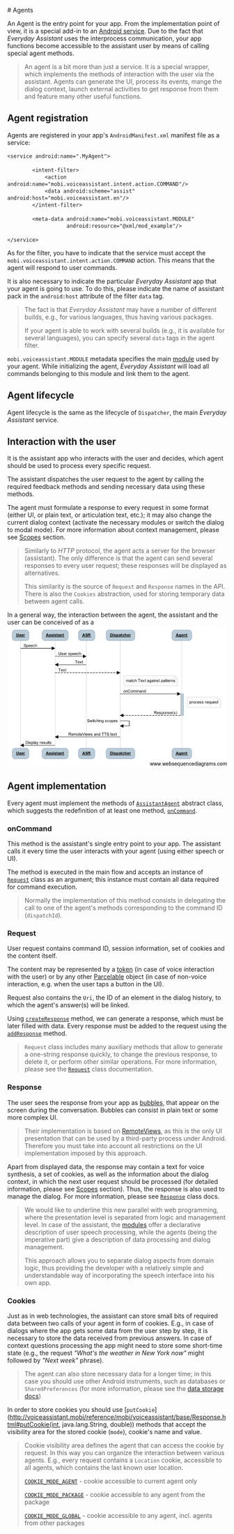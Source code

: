 ﻿﻿# Agents

An Agent is the entry point for your app. From the implementation point of view, it is a special add-in to an [Android service](http://developer.android.com/guide/components/services.html). Due to the fact that *Everyday Assistant* uses the interprocess communication, your app functions become accessible to the assistant user by means of calling special agent methods.

> An agent is a bit more than just a service. It is a special wrapper, which implements the methods of interaction with the user via the assistant. Agents can generate the UI, process its events, mange the dialog context, launch external activities to get response from them and feature many other useful functions.

## Agent registration

Agents are registered in your app's `AndroidManifest.xml` manifest file as a service:

	<service android:name=".MyAgent">
	
            <intent-filter>
                <action android:name="mobi.voiceassistant.intent.action.COMMAND"/>
                <data android:scheme="assist" android:host="mobi.voiceassistant.en"/>
            </intent-filter>
            
            <meta-data android:name="mobi.voiceassistant.MODULE"
                       android:resource="@xml/mod_example"/>
                       
	</service>

As for the filter, you have to indicate that the service must accept the `mobi.voiceassistant.intent.action.COMMAND` action. This means that the agent will respond to user commands.

It is also necessary to indicate the particular *Everyday Assistant* app that your agent is going to use. To do this, please indicate the name of assistant pack in the `android:host` attribute of the filter `data` tag.

> The fact is that *Everyday Assistant* may have a number of different builds, e.g., for various languages, thus having various packages.
>
> If your agent is able to work with several builds (e.g., it is available for several languages), you can specify several `data` tags in the agent filter.

`mobi.voiceassistant.MODULE` metadata specifies the main [module](grammarsyntax.html) used by your agent. While initializing the agent, *Everyday Assistant* will load all commands belonging to this module and link them to the agent.

## Agent lifecycle

Agent lifecycle is the same as the lifecycle of `Dispatcher`, the main *Everyday Assistant* service.

## Interaction with the user

It is the assistant app who interacts with the user and decides, which agent should be used to process every specific request.

The assistant dispatches the user request to the agent by calling the required feedback methods and sending necessary data using these methods.

The agent must formulate a response to every request in some format (either UI, or plain text, or articulation text, etc.); it may also change the current dialog context (activate the necessary modules or switch the dialog to modal mode). For more information about context management, please see [Scopes](scopes.html) section.

> Similarly to *HTTP* protocol, the agent acts a server for the browser (assistant). The only difference is that the agent can send several responses to every user request; these responses will be displayed as alternatives.
>
> This similarity is the source of `Request` and `Response` names in the API. There is also the `Cookies` abstraction, used for storing temporary data between agent calls.

In a general way, the interaction between the agent, the assistant and the user can be conceived of as a ![sequence of calls](img/seq1.png)

## Agent implementation

Every agent must implement the methods of [`AssistantAgent`](http://voiceassistant.mobi/reference/mobi/voiceassistant/client/AssistantAgent.html) abstract class, which suggests the redefinition of at least one method, [`onCommand`](http://voiceassistant.mobi/reference/mobi/voiceassistant/base/Agent.html#onCommand(mobi.voiceassistant.base.Request)).

### onCommand

This method is the assistant's single entry point to your app. The assistant calls it every time the user interacts with your agent (using either speech or UI).

The method is executed in the main flow and accepts an instance of [`Request`](http://voiceassistant.mobi/reference/mobi/voiceassistant/base/Request.html) class as an argument; this instance must contain all data required for command execution.

> Normally the implementation of this method consists in delegating the call to one of the agent's methods corresponding to the command ID (`dispatchId`).

### Request

User request contains command ID, session information, set of cookies and the content itself.

The content may be represented by a [token](token.html) (in case of voice interaction with the user) or by any other [Parcelable](http://developer.android.com/reference/android/os/Parcelable.html) object (in case of non-voice interaction, e.g. when the user taps a button in the UI).

Request also contains the `Uri`, the ID of an element in the dialog history, to which the agent's answer(s) will be linked.

Using [`createResponse`](http://voiceassistant.mobi/reference/mobi/voiceassistant/base/Request.html#createResponse()) method, we can generate a response, which must be later filled with data. Every response must be added to the request using the [`addResponse`](http://voiceassistant.mobi/reference/mobi/voiceassistant/base/Request.html#addResponse(mobi.voiceassistant.base.Response)) method.

> `Request` class includes many auxiliary methods that allow to generate a one-string  response quickly, to change the previous response, to delete it, or perform other similar operations. For more information, please see the [`Request`](http://voiceassistant.mobi/reference/mobi/voiceassistant/base/Request.html) class documentation.

### Response

The user sees the response from your app as [bubbles](bubbles.html), that appear on the screen during the conversation. Bubbles can consist in plain text or some more complex UI.

> Their implementation is based on [RemoteViews](http://developer.android.com/reference/android/widget/RemoteViews.html), as this is the only UI presentation that can be used by a third-party process under Android. Therefore you must take into account all restrictions on the UI implementation imposed by this approach.

Apart from displayed data, the response may contain a text for voice synthesis, a set of cookies, as well as the information about the dialog context, in which the next user request should be processed (for detailed information, please see [Scopes](scopes.html) section). Thus, the response is also used to manage the dialog. For more information, please see [`Response`](http://voiceassistant.mobi/reference/mobi/voiceassistant/base/Response.html) class docs.

> We would like to underline this new parallel with web programming, where the presentation level is separated from logic and management level. In case of the assistant, the [modules](grammarsyntax.html) offer a declarative description of user speech processing, while the agents (being the imperative part) give a description of data processing and dialog management.
>
> This approach allows you to separate dialog aspects from domain logic, thus providing the developer with a relatively simple and understandable way of incorporating the speech interface into his own app.

### Cookies

Just as in web technologies, the assistant can store small bits of required data between two calls of your agent in form of cookies. E.g., in case of dialogs where the app gets some data from the user step by step, it is necessary to store the data received from previous answers. In case of context questions processing the app might need to store some short-time state (e.g., the request *"What's the weather in New York now"* might followed by *"Next week"* phrase).

> The agent can also store necessary data for a longer time; in this case you should use other Android instruments, such as databases or `SharedPreferences` (for more information, please see the [data storage docs](http://developer.android.com/guide/topics/data/data-storage.html))

In order to store cookies you should use [`putCookie`](http://voiceassistant.mobi/reference/mobi/voiceassistant/base/Response.html#putCookie(int, java.lang.String, double)) methods that accept the visibility area for the stored cookie (`mode`), cookie's name and value.

> Cookie visibility area defines the agent that can access the cookie by request. In this way you can organize the interaction between various agents. E.g., every request contains a `Location` cookie, accessible to all agents, which contains the last known user location.
>
> [`COOKIE_MODE_AGENT`](http://voiceassistant.mobi/reference/mobi/voiceassistant/base/Response.html#COOKIE_MODE_AGENT) - cookie accessible to current agent only
>
> [`COOKIE_MODE_PACKAGE`](http://voiceassistant.mobi/reference/mobi/voiceassistant/base/Response.html#COOKIE_MODE_PACKAGE) - cookie accessible to any agent from the package
>
> [`COOKIE_MODE_GLOBAL`](http://voiceassistant.mobi/reference/mobi/voiceassistant/base/Response.html#COOKIE_MODE_GLOBAL) - cookie accessible to any agent, incl. agents from other packages